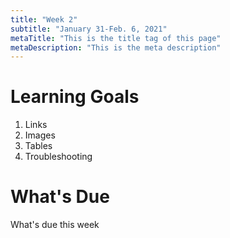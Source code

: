 ```yaml
---
title: "Week 2"
subtitle: "January 31-Feb. 6, 2021"
metaTitle: "This is the title tag of this page"
metaDescription: "This is the meta description"
---
```


# Learning Goals
1. Links
1. Images
1. Tables
1. Troubleshooting

# What's Due
What's due this week